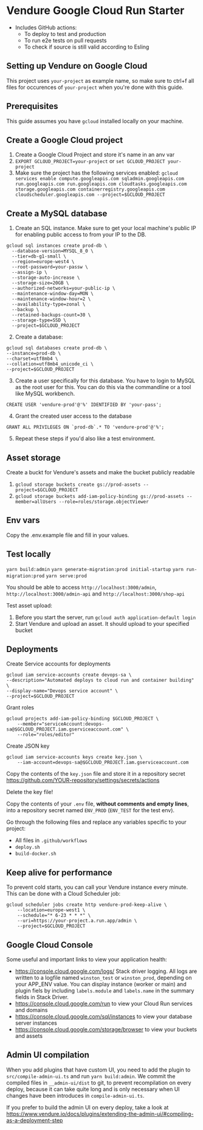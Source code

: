 # Vendure Google Cloud Run Starter

- Includes GitHub actions:
  - To deploy to test and production
  - To run e2e tests on pull requests
  - To check if source is still valid according to Esling

## Setting up Vendure on Google Cloud

This project uses `your-project` as example name, so make sure to ctrl+f all files for occurences of `your-project` when you're done with this guide.

## Prerequisites

This guide assumes you have `gcloud` installed locally on your machine.

## Create a Google Cloud project

1. Create a Google Cloud Project and store it's name in an anv var
2. `EXPORT GCLOUD_PROJECT=your-project` or `set GCLOUD_PROJECT your-project`
3. Make sure the project has the following services enabled: `gcloud services enable compute.googleapis.com sqladmin.googleapis.com run.googleapis.com run.googleapis.com cloudtasks.googleapis.com storage.googleapis.com containerregistry.googleapis.com cloudscheduler.googleapis.com --project=$GCLOUD_PROJECT`

## Create a MySQL database

1. Create an SQL instance. Make sure to get your local machine's public IP for enabling public access to from your IP to the DB.

```shell
gcloud sql instances create prod-db \
  --database-version=MYSQL_8_0 \
  --tier=db-g1-small \
  --region=europe-west4 \
  --root-password=your-passw \
  --assign-ip \
  --storage-auto-increase \
  --storage-size=20GB \
  --authorized-networks=your-public-ip \
  --maintenance-window-day=MON \
  --maintenance-window-hour=2 \
  --availability-type=zonal \
  --backup \
  --retained-backups-count=30 \
  --storage-type=SSD \
  --project=$GCLOUD_PROJECT
```

2. Create a database:

```shell
gcloud sql databases create prod-db \
--instance=prod-db \
--charset=utf8mb4 \
--collation=utf8mb4_unicode_ci \
--project=$GCLOUD_PROJECT
```

3. Create a user specifically for this database. You have to login to MySQL as the root user for this. You can do this via the commandline or a tool like MySQL workbench.

```mysql
CREATE USER 'vendure-prod'@'%' IDENTIFIED BY 'your-pass';
```

4. Grant the created user access to the database

```mysql
GRANT ALL PRIVILEGES ON `prod-db`.* TO 'vendure-prod'@'%';
```

5.  Repeat these steps if you'd also like a test environment.

## Asset storage

Create a buckt for Vendure's assets and make the bucket publicly readable

1. `gcloud storage buckets create gs://prod-assets --project=$GCLOUD_PROJECT`
2. `gcloud storage buckets add-iam-policy-binding gs://prod-assets --member=allUsers --role=roles/storage.objectViewer`

## Env vars

Copy the .env.example file and fill in your values.

## Test locally

`yarn build:admin`
`yarn generate-migration:prod initial-startup`
`yarn run-migration:prod`
`yarn serve:prod`

You should be able to access `http://localhost:3000/admin`, `http://localhost:3000/admin-api` and `http://localhost:3000/shop-api`

Test asset upload:

1. Before you start the server, run `gcloud auth application-default login`
2. Start Vendure and upload an asset. It should upload to your specified bucket

## Deployments

Create Service accounts for deployments

```shell
gcloud iam service-accounts create devops-sa \
--description="Automated deploys to cloud run and container building" \
--display-name="Devops service account" \
--project=$GCLOUD_PROJECT
```

Grant roles

```shell
gcloud projects add-iam-policy-binding $GCLOUD_PROJECT \
    --member="serviceAccount:devops-sa@$GCLOUD_PROJECT.iam.gserviceaccount.com" \
    --role="roles/editor"
```

Create JSON key

```shell
gcloud iam service-accounts keys create key.json \
    --iam-account=devops-sa@$GCLOUD_PROJECT.iam.gserviceaccount.com
```

Copy the contents of the `key.json` file and store it in a repository secret https://github.com/YOUR-repository/settings/secrets/actions

Delete the key file!

Copy the contents of your `.env` file, **without comments and empty lines**, into a repository secret named `ENV_PROD` (`ENV_TEST` for the test env).

Go through the following files and replace any variables specific to your project:

- All files in `.github/workflows`
- `deploy.sh`
- `build-docker.sh`

## Keep alive for performance

To prevent cold starts, you can call your Vendure instance every minute. This can be done with a Cloud Scheduler job:

```shell
gcloud scheduler jobs create http vendure-prod-keep-alive \
    --location=europe-west1 \
    --schedule="* 6-23 * * *" \
    --uri=https://your-project.a.run.app/admin \
    --project=$GCLOUD_PROJECT
```

## Google Cloud Console

Some useful and important links to view your application health:

- https://console.cloud.google.com/logs/ Stack driver logging. All logs are written to a logfile named `winston_test` or `winston_prod`, depending on your APP_ENV value. You can display instance (worker or main) and plugin fiels by including `labels.module` and `labels.name` in the summary fields in Stack Driver.
- https://console.cloud.google.com/run to view your Cloud Run services and domains
- https://console.cloud.google.com/sql/instances to view your database server instances
- https://console.cloud.google.com/storage/browser to view your buckets and assets

## Admin UI compilation

When you add plugins that have custom UI, you need to add the plugin to `src/compile-admin-ui.ts` and run `yarn build:admin`. We commit the compiled files in `__admin-ui/dist` to git, to prevent recompilation on every deploy, because it can take quite long and is only necessary when UI changes have been introduces in `compile-admin-ui.ts`.

If you prefer to build the admin UI on every deploy, take a look at https://www.vendure.io/docs/plugins/extending-the-admin-ui/#compiling-as-a-deployment-step
